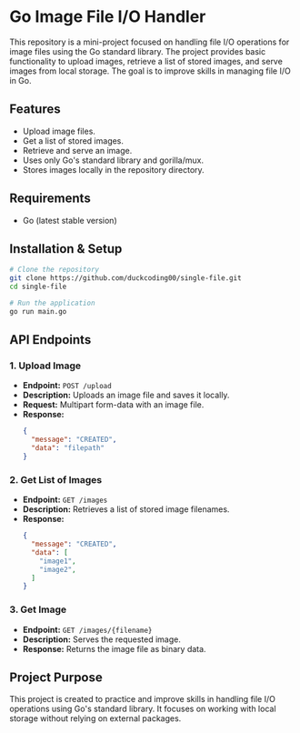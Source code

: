 # Go Image File I/O Handler

This repository is a mini-project focused on handling file I/O operations for image files using the Go standard library. The project provides basic functionality to upload images, retrieve a list of stored images, and serve images from local storage. The goal is to improve skills in managing file I/O in Go.

## Features
- Upload image files.
- Get a list of stored images.
- Retrieve and serve an image.
- Uses only Go's standard library and gorilla/mux.
- Stores images locally in the repository directory.

## Requirements
- Go (latest stable version)

## Installation & Setup
```sh
# Clone the repository
git clone https://github.com/duckcoding00/single-file.git
cd single-file

# Run the application
go run main.go
```

## API Endpoints
### 1. Upload Image
- **Endpoint:** `POST /upload`
- **Description:** Uploads an image file and saves it locally.
- **Request:** Multipart form-data with an image file.
- **Response:**
  ```json
  {
    "message": "CREATED",
    "data": "filepath"
  }
  ```

### 2. Get List of Images
- **Endpoint:** `GET /images`
- **Description:** Retrieves a list of stored image filenames.
- **Response:**
  ```json
  {
    "message": "CREATED",
    "data": [
      "image1",
      "image2",
    ]
  }
  ```

### 3. Get Image
- **Endpoint:** `GET /images/{filename}`
- **Description:** Serves the requested image.
- **Response:** Returns the image file as binary data.

## Project Purpose
This project is created to practice and improve skills in handling file I/O operations using Go's standard library. It focuses on working with local storage without relying on external packages.
